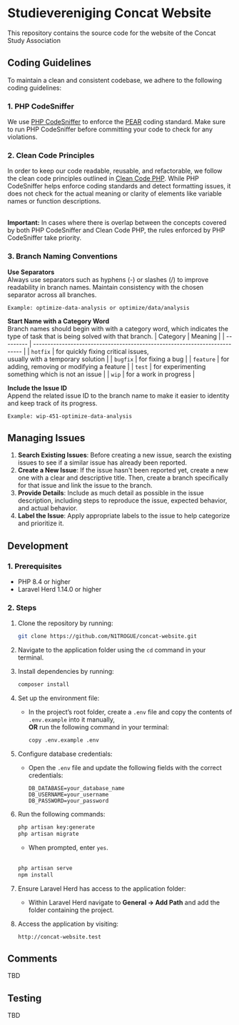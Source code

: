 # Studievereniging Concat Website
This repository contains the source code for the website of the Concat Study Association

## Coding Guidelines
To maintain a clean and consistent codebase, we adhere to the following coding guidelines:

### 1. PHP CodeSniffer
We use [PHP CodeSniffer](https://github.com/PHPCSStandards/PHP_CodeSniffer/) to enforce the [PEAR](https://pear.php.net/manual/en/standards.php) coding standard. Make sure to run PHP CodeSniffer before committing your code to check for any violations.

### 2. Clean Code Principles
In order to keep our code readable, reusable, and refactorable, we follow the clean code principles outlined in [Clean Code PHP](https://github.com/piotrplenik/clean-code-php). While PHP CodeSniffer helps enforce coding standards and detect formatting issues, it does not check for the actual meaning or clarity of elements like variable names or function descriptions. 

</br> **Important:** In cases where there is overlap between the concepts covered by both PHP CodeSniffer and Clean Code PHP, the rules enforced by PHP CodeSniffer take priority.

### 3. Branch Naming Conventions
**Use Separators** <br/>
Always use separators such as hyphens (-) or slashes (/) to improve readability in branch names. Maintain consistency with the chosen separator across all branches.

    Example: optimize-data-analysis or optimize/data/analysis

**Start Name with a Category Word** </br>
Branch names should begin with with a category word, which indicates the type of task that is being solved with that branch.
| Category  | Meaning                                                                    |
| --------- | -------------------------------------------------------------------------- |
| `hotfix`  | for quickly fixing critical issues,  <br>usually with a temporary solution |
| `bugfix`  | for fixing a bug                                                           |
| `feature` | for adding, removing or modifying a feature                                |
| `test`    | for experimenting something which is not an issue                          |
| `wip`     | for a work in progress                                                     |

**Include the Issue ID** </br>
Append the related issue ID to the branch name to make it easier to identity and keep track of its progress.

    Example: wip-451-optimize-data-analysis

## Managing Issues
1. **Search Existing Issues**: Before creating a new issue, search the existing issues to see if a similar issue has already been reported.
2. **Create a New Issue**: If the issue hasn't been reported yet, create a new one with a clear and descriptive title. Then, create a branch specifically for that issue and link the issue to the branch.
3. **Provide Details**: Include as much detail as possible in the issue description, including steps to reproduce the issue, expected behavior, and actual behavior.
4. **Label the Issue**: Apply appropriate labels to the issue to help categorize and prioritize it.

## Development
### 1. Prerequisites
- PHP 8.4 or higher
- Laravel Herd 1.14.0 or higher

### 2. Steps
1. Clone the repository by running:  
   ```sh
   git clone https://github.com/N1TROGUE/concat-website.git
   ```  
2. Navigate to the application folder using the `cd` command in your terminal.  
3. Install dependencies by running:  
   ```sh
   composer install
   ```  
4. Set up the environment file:  
   - In the project’s root folder, create a `.env` file and copy the contents of `.env.example` into it manually,  
     **OR** run the following command in your terminal:  
     ```sh
     copy .env.example .env
     ```  
5. Configure database credentials:  
   - Open the `.env` file and update the following fields with the correct credentials:  
     ```env
     DB_DATABASE=your_database_name
     DB_USERNAME=your_username
     DB_PASSWORD=your_password
     ```  
6. Run the following commands:  
   ```sh
   php artisan key:generate
   php artisan migrate
   ```  
   - When prompted, enter `yes`.
   <br>
   
   ```sh
   php artisan serve
   npm install
   ```  
7. Ensure Laravel Herd has access to the application folder:  
   - Within Laravel Herd navigate to **General → Add Path** and add the folder containing the project.  
8. Access the application by visiting:  
   ```
   http://concat-website.test
   ```

## Comments
TBD

## Testing
TBD
